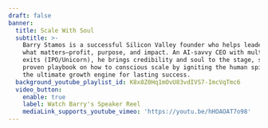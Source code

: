 ```yaml
---
draft: false
banner:
  title: Scale With Soul
  subtitle: >-
    Barry Stamos is a successful Silicon Valley founder who helps leaders scale
    what matters—profit, purpose, and impact. An AI-savvy CEO with multiple
    exits (IPO/Unicorn), he brings credibility and soul to the stage, sharing a
    proven playbook on how to conscious scale by igniting the human spirit as
    the ultimate growth engine for lasting success.
  background_youtube_playlist_id: K8x8Z0Hq1mOvU83vdIVS7-ImcVqTmc6
  video_button:
    enable: true
    label: Watch Barry's Speaker Reel
    mediaLink_supports_youtube_vimeo: 'https://youtu.be/hHOAOAT7o98'
---
```



